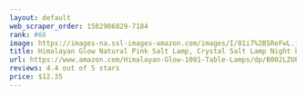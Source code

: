 ```yaml
---
layout: default 
﻿web_scraper_order: 1582906829-7184
rank: #66
image: https://images-na.ssl-images-amazon.com/images/I/81i7%2B5ReFwL.jpg
title: Himalayan Glow Natural Pink Salt Lamp, Crystal Salt Lamp Night Light with (ETL Certified)…
url: https://www.amazon.com/Himalayan-Glow-1001-Table-Lamps/dp/B002LZUE76/ref=zg_mw_hi_66?_encoding=UTF8&psc=1&refRID=DCHN01BKZ4RN4FT7PJ7H
reviews: 4.4 out of 5 stars
price: $12.35 
---
```


